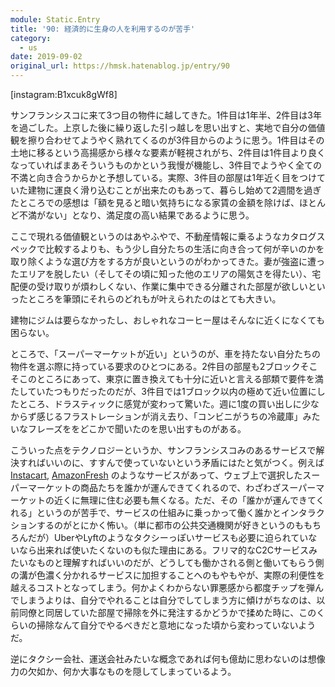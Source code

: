 ```yaml
---
module: Static.Entry
title: '90: 経済的に生身の人を利用するのが苦手'
category:
  - us
date: 2019-09-02
original_url: https://hmsk.hatenablog.jp/entry/90
---
```


[instagram:B1xcuk8gWf8]

サンフランシスコに来て3つ目の物件に越してきた。1件目は1年半、2件目は3年を過ごした。上京した後に繰り返した引っ越しを思い出すと、実地で自分の価値観を擦り合わせてようやく熟れてくるのが3件目からのように思う。1件目はその土地に移るという高揚感から様々な要素が軽視されがち、2件目は1件目より良くなっていればまあそういうものかという我慢が機能し、3件目でようやく全ての不満と向き合うからかと予想している。実際、3件目の部屋は1年近く目をつけていた建物に運良く滑り込むことが出来たのもあって、暮らし始めて2週間を過ぎたところでの感想は「額を見ると暗い気持ちになる家賃の金額を除けば、ほとんど不満がない」となり、満足度の高い結果であるように思う。

ここで現れる価値観というのはあやふやで、不動産情報に乗るようなカタログスペックで比較するよりも、もう少し自分たちの生活に向き合って何が辛いのかを取り除くような選び方をする方が良いというのがわかってきた。妻が強盗に遭ったエリアを脱したい（そしてその頃に知った他のエリアの陽気さを得たい）、宅配便の受け取りが煩わしくない、作業に集中できる分離された部屋が欲しいといったところを筆頭にそれらのどれもが叶えられたのはとても大きい。

建物にジムは要らなかったし、おしゃれなコーヒー屋はそんなに近くになくても困らない。

ところで、「スーパーマーケットが近い」というのが、車を持たない自分たちの物件を選ぶ際に持っている要求のひとつにある。2件目の部屋も2ブロックそこそこのところにあって、東京に置き換えても十分に近いと言える部類で要件を満たしていたつもりだったのだが、3件目では1ブロック以内の極めて近い位置にしたところ、ドラスティックに感覚が変わって驚いた。週に1度の買い出しに少なからず感じるフラストレーションが消え去り、「コンビニがうちの冷蔵庫」みたいなフレーズををどこかで聞いたのを思い出すものがある。

こういった点をテクノロジーというか、サンフランシスコみのあるサービスで解決すればいいのに、すすんで使っていないという矛盾にはたと気がつく。例えば [Instacart](https://www.instacart.com/), [AmazonFresh](https://www.amazon.com/AmazonFresh/) のようなサービスがあって、ウェブ上で選択したスーパーマーケットの商品たちを誰かが運んできてくれるので、わざわざスーパーマーケットの近くに無理に住む必要も無くなる。ただ、その「誰かが運んできてくれる」というのが苦手で、サービスの仕組みに乗っかって働く誰かとインタラクションするのがとにかく怖い。（単に都市の公共交通機関が好きというのももちろんだが）UberやLyftのようなタクシーっぽいサービスも必要に迫られていないなら出来れば使いたくないのも似た理由にある。フリマ的なC2Cサービスみたいなものと理解すればいいのだが、どうしても働かされる側と働いてもらう側の溝が色濃く分かれるサービスに加担することへのもやもやが、実際の利便性を越えるコストとなってしまう。何かよくわからない罪悪感から都度チップを弾んでしまうよりは、自分でやれることは自分でしてしまう方に傾けがちなのは、以前同僚と同居していた部屋で掃除を外に発注するかどうかで揉めた時に、このくらいの掃除なんて自分でやるべきだと意地になった頃から変わっていないようだ。

逆にタクシー会社、運送会社みたいな概念であれば何も億劫に思わないのは想像力の欠如か、何か大事なものを隠してしまっているよう。
